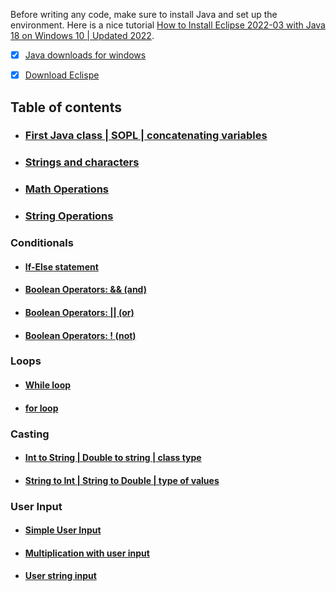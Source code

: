 Before writing any code, make sure to install Java and set up the environment. Here is a nice tutorial [How to Install Eclipse 2022-03 with Java 18 on Windows 10 | Updated 2022](https://www.youtube.com/watch?v=whXbxfhCD9s&ab_channel=AmitThinks). </br>
* [x] [Java downloads for windows](https://www.oracle.com/java/technologies/downloads/#jdk18-windows)
* [x] [Download Eclispe](https://www.eclipse.org/downloads/)


## Table of contents
* ### [First Java class | SOPL | concatenating variables](https://github.com/SharpAdder/JavaJourney/blob/main/variables.java)
* ### [Strings and characters](https://github.com/SharpAdder/JavaJourney/blob/main/stringsCharacters.java)
* ### [Math Operations](https://github.com/SharpAdder/JavaJourney/blob/main/mathOperations.java)
* ### [String Operations](https://github.com/SharpAdder/JavaJourney/blob/main/stringOperations.java)
 ### Conditionals
   * #### [If-Else statement](https://github.com/SharpAdder/JavaJourney/blob/main/ifElse.java)
   * #### [Boolean Operators: && (and)](https://github.com/SharpAdder/JavaJourney/blob/main/booleanAnd.java)
   * #### [Boolean Operators: || (or)](https://github.com/SharpAdder/JavaJourney/blob/main/booleanOr.java)
   * #### [Boolean Operators: ! (not)](https://github.com/SharpAdder/JavaJourney/blob/main/booleanNot.java)

### Loops
 * #### [While loop](https://github.com/SharpAdder/JavaJourney/blob/main/while.Java)
 * #### [for loop](https://github.com/SharpAdder/JavaJourney/blob/main/for.java)

### Casting
 * #### [Int to String | Double to string | class type](https://github.com/SharpAdder/JavaJourney/blob/main/cast_int_to_string.java)
 * #### [String to Int | String to Double | type of values](https://github.com/SharpAdder/JavaJourney/blob/main/casting_stringToInt.java)

### User Input
 * #### [Simple User Input](https://github.com/SharpAdder/JavaJourney/blob/main/simple_input.java)
 * #### [Multiplication with user input](https://github.com/SharpAdder/JavaJourney/blob/main/userInput_multiply.java)
 * #### [User string input]()

